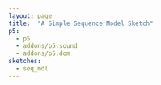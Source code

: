 ```yaml
---
layout: page
title:  "A Simple Sequence Model Sketch"
p5:
  - p5
  - addons/p5.sound
  - addons/p5.dom
sketches:
  - seq_mdl
---
```


<div id="seq_mdl_sketch" style="height: 400px; width:400px; position:relative;" ></div>
